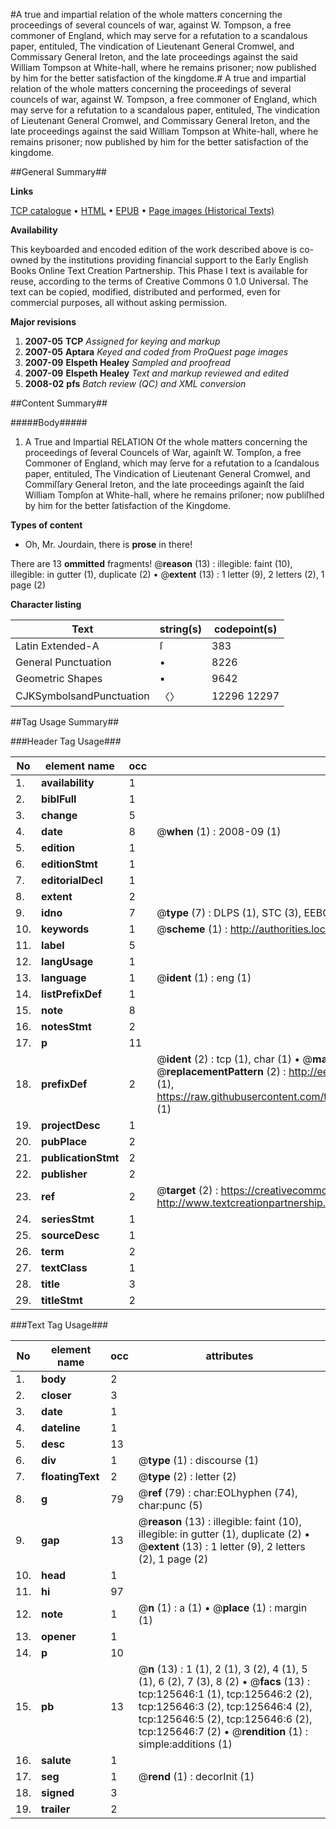 #A true and impartial relation of the whole matters concerning the proceedings of several councels of war, against W. Tompson, a free commoner of England, which may serve for a refutation to a scandalous paper, entituled, The vindication of Lieutenant General Cromwel, and Commissary General Ireton, and the late proceedings against the said William Tompson at White-hall, where he remains prisoner; now published by him for the better satisfaction of the kingdome.#
A true and impartial relation of the whole matters concerning the proceedings of several councels of war, against W. Tompson, a free commoner of England, which may serve for a refutation to a scandalous paper, entituled, The vindication of Lieutenant General Cromwel, and Commissary General Ireton, and the late proceedings against the said William Tompson at White-hall, where he remains prisoner; now published by him for the better satisfaction of the kingdome.

##General Summary##

**Links**

[TCP catalogue](http://www.ota.ox.ac.uk/tcp/)  • 
[HTML](http://tei.it.ox.ac.uk/tcp/Texts-HTML/free/A94/A94926.html)  • 
[EPUB](http://tei.it.ox.ac.uk/tcp/Texts-EPUB/free/A94/A94926.epub) • 
[Page images (Historical Texts)](https://data.historicaltexts.jisc.ac.uk/view?pubId=eebo-99873185e&pageId=eebo-99873185e-125646-1)

**Availability**

This keyboarded and encoded edition of the
	       work described above is co-owned by the institutions
	       providing financial support to the Early English Books
	       Online Text Creation Partnership. This Phase I text is
	       available for reuse, according to the terms of Creative
	       Commons 0 1.0 Universal. The text can be copied,
	       modified, distributed and performed, even for
	       commercial purposes, all without asking permission.

**Major revisions**

1. __2007-05__ __TCP__ *Assigned for keying and markup*
1. __2007-05__ __Aptara__ *Keyed and coded from ProQuest page images*
1. __2007-09__ __Elspeth Healey__ *Sampled and proofread*
1. __2007-09__ __Elspeth Healey__ *Text and markup reviewed and edited*
1. __2008-02__ __pfs__ *Batch review (QC) and XML conversion*

##Content Summary##

#####Body#####

1. A True and Impartial
RELATION
Of the whole matters concerning the proceedings
of ſeveral Councels of War, againſt W. Tompſon, a free Commoner
of England, which may ſerve for a refutation to a ſcandalous paper,
entituled,
The Vindication of Lieutenant General Cromwel, and Commiſſary
General Ireton, and the late proceedings againſt the ſaid William Tompſon
at White-hall, where he remains priſoner; now publiſhed
by him for the better ſatisfaction of the Kingdome.

**Types of content**

  * Oh, Mr. Jourdain, there is **prose** in there!

There are 13 **ommitted** fragments! 
 @__reason__ (13) : illegible: faint (10), illegible: in gutter (1), duplicate (2)  •  @__extent__ (13) : 1 letter (9), 2 letters (2), 1 page (2)

**Character listing**


|Text|string(s)|codepoint(s)|
|---|---|---|
|Latin Extended-A|ſ|383|
|General Punctuation|•|8226|
|Geometric Shapes|▪|9642|
|CJKSymbolsandPunctuation|〈〉|12296 12297|

##Tag Usage Summary##

###Header Tag Usage###

|No|element name|occ|attributes|
|---|---|---|---|
|1.|__availability__|1||
|2.|__biblFull__|1||
|3.|__change__|5||
|4.|__date__|8| @__when__ (1) : 2008-09 (1)|
|5.|__edition__|1||
|6.|__editionStmt__|1||
|7.|__editorialDecl__|1||
|8.|__extent__|2||
|9.|__idno__|7| @__type__ (7) : DLPS (1), STC (3), EEBO-CITATION (1), PROQUEST (1), VID (1)|
|10.|__keywords__|1| @__scheme__ (1) : http://authorities.loc.gov/ (1)|
|11.|__label__|5||
|12.|__langUsage__|1||
|13.|__language__|1| @__ident__ (1) : eng (1)|
|14.|__listPrefixDef__|1||
|15.|__note__|8||
|16.|__notesStmt__|2||
|17.|__p__|11||
|18.|__prefixDef__|2| @__ident__ (2) : tcp (1), char (1)  •  @__matchPattern__ (2) : ([0-9\-]+):([0-9IVX]+) (1), (.+) (1)  •  @__replacementPattern__ (2) : http://eebo.chadwyck.com/downloadtiff?vid=$1&page=$2 (1), https://raw.githubusercontent.com/textcreationpartnership/Texts/master/tcpchars.xml#$1 (1)|
|19.|__projectDesc__|1||
|20.|__pubPlace__|2||
|21.|__publicationStmt__|2||
|22.|__publisher__|2||
|23.|__ref__|2| @__target__ (2) : https://creativecommons.org/publicdomain/zero/1.0/ (1), http://www.textcreationpartnership.org/docs/. (1)|
|24.|__seriesStmt__|1||
|25.|__sourceDesc__|1||
|26.|__term__|2||
|27.|__textClass__|1||
|28.|__title__|3||
|29.|__titleStmt__|2||


###Text Tag Usage###

|No|element name|occ|attributes|
|---|---|---|---|
|1.|__body__|2||
|2.|__closer__|3||
|3.|__date__|1||
|4.|__dateline__|1||
|5.|__desc__|13||
|6.|__div__|1| @__type__ (1) : discourse (1)|
|7.|__floatingText__|2| @__type__ (2) : letter (2)|
|8.|__g__|79| @__ref__ (79) : char:EOLhyphen (74), char:punc (5)|
|9.|__gap__|13| @__reason__ (13) : illegible: faint (10), illegible: in gutter (1), duplicate (2)  •  @__extent__ (13) : 1 letter (9), 2 letters (2), 1 page (2)|
|10.|__head__|1||
|11.|__hi__|97||
|12.|__note__|1| @__n__ (1) : a (1)  •  @__place__ (1) : margin (1)|
|13.|__opener__|1||
|14.|__p__|10||
|15.|__pb__|13| @__n__ (13) : 1 (1), 2 (1), 3 (2), 4 (1), 5 (1), 6 (2), 7 (3), 8 (2)  •  @__facs__ (13) : tcp:125646:1 (1), tcp:125646:2 (2), tcp:125646:3 (2), tcp:125646:4 (2), tcp:125646:5 (2), tcp:125646:6 (2), tcp:125646:7 (2)  •  @__rendition__ (1) : simple:additions (1)|
|16.|__salute__|1||
|17.|__seg__|1| @__rend__ (1) : decorInit (1)|
|18.|__signed__|3||
|19.|__trailer__|2||
